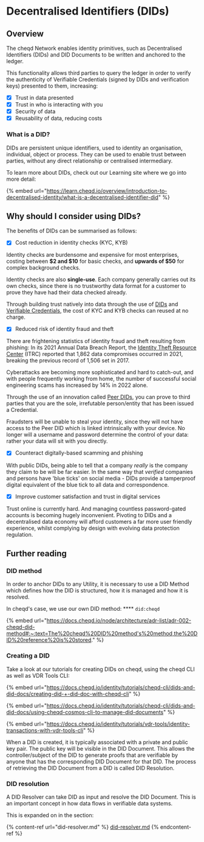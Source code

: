# Decentralised Identifiers (DIDs)

## Overview

The cheqd Network enables identity primitives, such as Decentralised Identifiers (DIDs) and DID Documents to be written and anchored to the ledger.&#x20;

This functionality allows third parties to query the ledger in order to verify the authenticity of Verifiable Credentials (signed by DIDs and verification keys) presented to them, increasing:

* [x] Trust in data presented
* [x] Trust in who is interacting with you
* [x] Security of data
* [x] Reusability of data, reducing costs

### What is a DID?

DIDs are persistent unique identifiers, used to identity an organisation, individual, object or process. They can be used to enable trust between parties, without any direct relationship or centralised intermediary.&#x20;

To learn more about DIDs, check out our Learning site where we go into more detail:

{% embed url="https://learn.cheqd.io/overview/introduction-to-decentralised-identity/what-is-a-decentralised-identifier-did" %}

## Why should I consider using DIDs?

The benefits of DIDs can be summarised as follows:

* [x] Cost reduction in identity checks (KYC, KYB)

Identity checks are burdensome and expensive for most enterprises, costing between **$2 and $10** for basic checks, and **upwards of $50** for complex background checks.&#x20;

Identity checks are also **single-use**. Each company generally carries out its own checks, since there is no trustworthy data format for a customer to prove they have had their data checked already.

Through building trust natively into data through the use of [DIDs](https://learn.cheqd.io/overview/introduction-to-decentralised-identity/what-is-a-decentralised-identifier-did) and [Verifiable Credentials](https://learn.cheqd.io/overview/introduction-to-decentralised-identity/what-is-a-verifiable-credential-vc), the cost of KYC and KYB checks can reused at no charge.&#x20;

* [x] Reduced risk of identity fraud and theft

There are frightening statistics of identity fraud and theft resulting from phishing: In its 2021 Annual Data Breach Report, the [Identity Theft Resource Center](https://www.idtheftcenter.org/) (ITRC) reported that 1,862 data compromises occurred in 2021, breaking the previous record of 1,506 set in 2017.&#x20;

Cyberattacks are becoming more sophisticated and hard to catch-out, and with people frequently working from home, the number of successful social engineering scams has increased by 14% in 2022 alone.

Through the use of an innovation called [Peer DIDs](https://identity.foundation/peer-did-method-spec/), you can prove to third parties that you are the sole, irrefutable person/entity that has been issued a Credential.&#x20;

Fraudsters will be unable to steal your identity, since they will not have access to the Peer DID which is linked intrinsically with your device. No longer will a username and password determine the control of your data: rather your data will sit with you directly.&#x20;

* [x] Counteract digitally-based scamming and phishing&#x20;

With public DIDs, being able to tell that a company _really_ is the company they claim to be will be far easier. In the same way that _verified_ companies and persons have 'blue ticks' on social media - DIDs provide a tamperproof digital equivalent of the blue tick to all data and correspondence.&#x20;

* [x] Improve customer satisfaction and trust in digital services

Trust online is currently hard. And managing countless password-gated accounts is becoming hugely inconvenient. Pivoting to DIDs and a decentralised data economy will afford customers a far more user friendly experience, whilst complying by design with evolving data protection regulation.



## Further reading

### DID method

In order to anchor DIDs to any Utility, it is necessary to use a DID Method which defines how the DID is structured, how it is managed and how it is resolved.&#x20;

In cheqd's case, we use our own DID method: **** `did:cheqd`

{% embed url="https://docs.cheqd.io/node/architecture/adr-list/adr-002-cheqd-did-method#:~:text=The%20cheqd%20DID%20method's%20method,the%20DID%20reference%20is%20stored." %}

### Creating a DID

Take a look at our tutorials for creating DIDs on cheqd, using the cheqd CLI as well as VDR Tools CLI:

{% embed url="https://docs.cheqd.io/identity/tutorials/cheqd-cli/dids-and-did-docs/creating-did-+-did-doc-with-cheqd-cli" %}

{% embed url="https://docs.cheqd.io/identity/tutorials/cheqd-cli/dids-and-did-docs/using-cheqd-cosmos-cli-to-manage-did-documents" %}

{% embed url="https://docs.cheqd.io/identity/tutorials/vdr-tools/identity-transactions-with-vdr-tools-cli" %}

When a DID is created, it is typically associated with a private and public key pair. The public key will be visible in the DID Document. This allows the controller/subject of the DID to generate proofs that are verifiable by anyone that has the corresponding DID Document for that DID. The process of retrieving the DID Document from a DID is called DID Resolution.

### DID resolution <a href="#did-resolution" id="did-resolution"></a>

A DID Resolver can take DID as input and resolve the DID Document. This is an important concept in how data flows in verifiable data systems.

This is expanded on in the section:

{% content-ref url="did-resolver.md" %}
[did-resolver.md](did-resolver.md)
{% endcontent-ref %}

